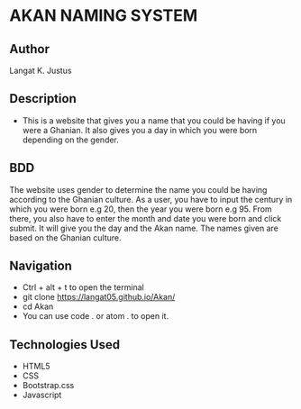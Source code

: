 # AKAN NAMING SYSTEM
## Author
Langat K. Justus

## Description
- This is a website that gives you a name that you could be having if you were a Ghanian. It also gives you a day in which you were born depending on the gender.

## BDD
The website uses gender to determine the name you could be having according to the Ghanian culture. As a user, you have to input the century in which you were born e.g 20, then the year you were born e.g 95. From there, you also have to enter the month and date you were born and click submit. It will give you the day and the Akan name. The names given are based on the Ghanian culture.

## Navigation
- Ctrl + alt + t to open the terminal
- git clone https://langat05.github.io/Akan/
- cd Akan
- You can use code . or atom . to open it.
## Technologies Used
- HTML5
- CSS
- Bootstrap.css
- Javascript

